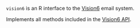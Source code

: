 
`vision6` is an R interface to the [Vision6](http://www.vision6.com.au/) email system.

Implements all methods included in the [Vision6 API](http://developers.vision6.com.au/).
